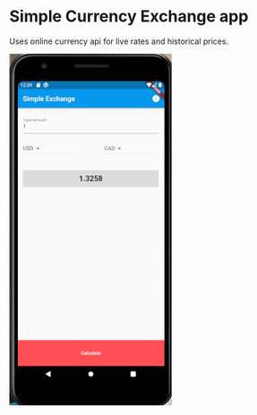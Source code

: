# Simple Currency Exchange app

Uses online currency api for live rates and historical prices. 

![image](https://github.com/peddlem25/fxcalc/blob/master/Screen%20Shot%202019-11-14%20at%2012.39.51%20AM.png)
